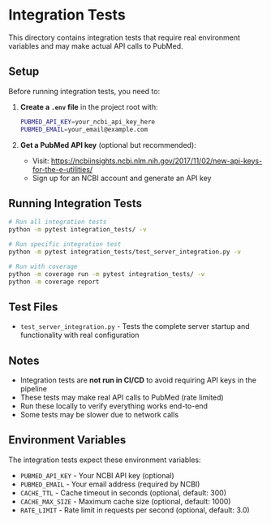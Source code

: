 # Integration Tests

This directory contains integration tests that require real environment variables and may make actual API calls to PubMed.

## Setup

Before running integration tests, you need to:

1. **Create a `.env` file** in the project root with:
   ```bash
   PUBMED_API_KEY=your_ncbi_api_key_here
   PUBMED_EMAIL=your_email@example.com
   ```

2. **Get a PubMed API key** (optional but recommended):
   - Visit: https://ncbiinsights.ncbi.nlm.nih.gov/2017/11/02/new-api-keys-for-the-e-utilities/
   - Sign up for an NCBI account and generate an API key

## Running Integration Tests

```bash
# Run all integration tests
python -m pytest integration_tests/ -v

# Run specific integration test
python -m pytest integration_tests/test_server_integration.py -v

# Run with coverage
python -m coverage run -m pytest integration_tests/ -v
python -m coverage report
```

## Test Files

- `test_server_integration.py` - Tests the complete server startup and functionality with real configuration

## Notes

- Integration tests are **not run in CI/CD** to avoid requiring API keys in the pipeline
- These tests may make real API calls to PubMed (rate limited)
- Run these locally to verify everything works end-to-end
- Some tests may be slower due to network calls

## Environment Variables

The integration tests expect these environment variables:

- `PUBMED_API_KEY` - Your NCBI API key (optional)
- `PUBMED_EMAIL` - Your email address (required by NCBI)
- `CACHE_TTL` - Cache timeout in seconds (optional, default: 300)
- `CACHE_MAX_SIZE` - Maximum cache size (optional, default: 1000)
- `RATE_LIMIT` - Rate limit in requests per second (optional, default: 3.0) 